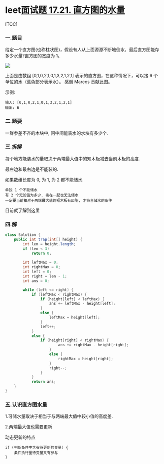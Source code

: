# leet[面试题 17.21. 直方图的水量](https://leetcode-cn.com/problems/volume-of-histogram-lcci/)

[TOC]

### 一.题目

给定一个直方图(也称柱状图)，假设有人从上面源源不断地倒水，最后直方图能存多少水量?直方图的宽度为 1。

![](D:\桌面传送\markdown文档收录\leet100\img\rainwatertrap.png)

上面是由数组 [0,1,0,2,1,0,1,3,2,1,2,1] 表示的直方图，在这种情况下，可以接 6 个单位的水（蓝色部分表示水）。 感谢 Marcos 贡献此图。

示例:

```
输入: [0,1,0,2,1,0,1,3,2,1,2,1]
输出: 6
```



### 二.题要

一群参差不齐的木块中, 问中间能装水的水块有多少个.



### 三.拆解

每个地方能装水的量取决于两端最大值中的短木板减去当前木板的高度.

最左边和最右边是不能装的.

如果数组长度为 0, 为 1, 为 2 都不能储水.

```
单独 1 个不能储水
有 2 个无论值为多少, 挨在一起也无法储水
一定要当前相对于两端最大值的短木板有凹陷, 才符合储水的条件
```

目前就了解到这里



### 四.解

```java
class Solution {
    public int trap(int[] height) {
        int len = height.length;
        if (len < 3)
            return 0;
        
        int leftMax = 0;
        int rightMax = 0;
        int left = 0;
        int right = len - 1;
        int ans = 0;

        while (left <= right) {
            if (leftMax < rightMax) {
                if (height[left] < leftMax) {
                    ans += leftMax - height[left];
                } 
                else {
                    leftMax = height[left];
                }
                left++;
            } 
            else {
                if (height[right] < rightMax) {                    
                        ans += rightMax - height[right];
                    } 
                    else {
                        rightMax = height[right];
                    }
                    right--;
                }
            }     
            return ans;               
    }  
}
```



### 五.认识直方图水量

1.可储水量取决于相当于与两端最大值中较小值的高度差.

2.两端最大值也需要更新

动态更新的特点

```
if (判断条件中含有待更新的变量) {
	条件执行里待变量又有参与
}
```









